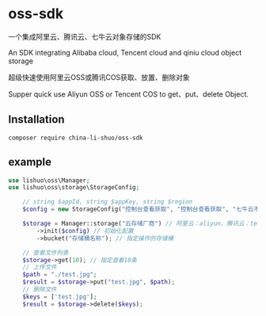 # oss-sdk

一个集成阿里云、腾讯云、七牛云对象存储的SDK

An SDK integrating Alibaba cloud, Tencent cloud and qiniu cloud object storage

超级快速使用阿里云OSS或腾讯COS获取、放置、删除对象

Supper quick use Aliyun OSS or Tencent COS to get、put、delete Object.

## Installation

`composer require china-li-shuo/oss-sdk`

## example

```php
use lishuo\oss\Manager;
use lishuo\oss\storage\StorageConfig;

    // string $appId, string $appKey, string $region
    $config = new StorageConfig("控制台查看获取", "控制台查看获取", "七牛云不需要配置这个参数，留空字符串");

    $storage = Manager::storage("云存储厂商") // 阿里云：aliyun、腾讯云：tencent、七牛云：qiniu
        ->init($config) // 初始化配置
        ->bucket("存储桶名称"); // 指定操作的存储桶

    // 查看文件列表
    $storage->get(10); // 指定查看10条
    // 上传文件
    $path = "./test.jpg";
    $result = $storage->put("test.jpg", $path);
    // 删除文件
    $keys = ['test.jpg'];
    $result = $storage->delete($keys);
```


